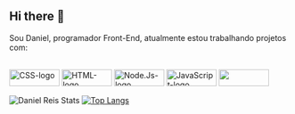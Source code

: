 ## Hi there 👋

Sou Daniel, programador Front-End, atualmente estou trabalhando projetos com:
<br>
<br>

<img src ="https://img.shields.io/badge/CSS-239120?&style=for-the-badge&logo=css3&logoColor=white" alt="CSS-logo" width=90px height=30px/>
<img src="https://img.shields.io/badge/HTML5-E34F26?style=for-the-badge&logo=html5&logoColor=white" alt="HTML-logo" width=90px height=30px/>
<img src="https://img.shields.io/badge/Node.js-43853D?style=for-the-badge&logo=node.js&logoColor=white" alt="Node.Js-logo" width=90px height=30px/>
<img src="https://img.shields.io/badge/JavaScript-F7DF1E?style=for-the-badge&logo=javascript&logoColor=black"alt="JavaScript-logo" width=90px height=30px/>
<img src="https://img.shields.io/badge/.NET-5C2D91?style=for-the-badge&logo=.net&logoColor=white" width=90px height=30px/>

![Daniel Reis Stats](https://github-readme-stats.vercel.app/api?username=reisdaniel063&show_icons=true&theme=transparent)
[![Top Langs](https://github-readme-stats.vercel.app/api/top-langs/?username=reisdaniel063)](https://github.com/anuraghazra/github-readme-stats)

  

